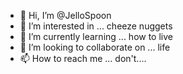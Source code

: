 - 👋 Hi, I’m @JelloSpoon
- 👀 I’m interested in ... cheeze nuggets
- 🌱 I’m currently learning ... how to live
- 💞️ I’m looking to collaborate on ... life
- 📫 How to reach me ... don't.... 

<!---
JelloSpoon/JelloSpoon is a ✨ special ✨ repository because its `README.md` (this file) appears on your GitHub profile.
You can click the Preview link to take a look at your changes.
--->
